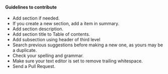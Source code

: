 #### Guidelines to contribute

- Add section if needed.
- If you create a new section, add a item in summary.
- Add section description.
- Add section title to Table of contents.
- Add subsection using header of third level
- Search previous suggestions before making a new one, as yours may be a duplicate.
- Check your spelling and grammar.
- Make sure your text editor is set to remove trailing whitespace.
- Send a Pull Request.
